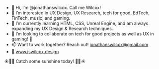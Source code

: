 - 👋 Hi, I’m @jonathanswilcox. Call me Wilcox!
- 👀 I’m interested in UX Design, UX Research, tech for good, EdTech, FinTech, music, and gaming.
- 🌱 I’m currently learning HTML, CSS, Unreal Engine, and am always expanding my UX Design & Research techniques.
- 💞️ I’m looking to collaborate on tech for good projects as well as UX in gaming! 👾
- 📫 Want to work together? Reach out! jonathanswilcox@gmail.com
- 📡 www.jswilcox.design

☀️✌🏼 Catch some sunshine today! ✌🏼☀️

<!---
jonathanswilcox/jonathanswilcox is a ✨ special ✨ repository because its `README.md` (this file) appears on your GitHub profile.
You can click the Preview link to take a look at your changes.
--->
